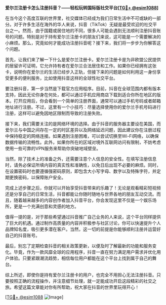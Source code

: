 **爱尔兰注册卡怎么注册抖音？——轻松玩转国际版社交平台[[TG💪+ @esim1088](https://t.me/s/esim1088)]**

在当今这个高度互联的世界里，社交媒体已经成为我们日常生活中不可或缺的一部分。对于许多生活在海外的华人来说，抖音（TikTok）无疑是最受欢迎的社交平台之一。然而，由于国籍或居住地的不同，很多人可能会遇到无法顺利注册抖音账号的问题。特别是对于持有爱尔兰注册卡的朋友们来说，这可能是一个需要解决的小麻烦。那么，究竟如何才能成功注册抖音呢？接下来，我们将一步步为你解答这个问题。

首先，让我们来了解一下什么是爱尔兰注册卡。爱尔兰注册卡是为非欧盟公民提供的居留许可证明，它允许持有者在爱尔兰合法居住和工作。如果你已经拥有这张卡，说明你在爱尔兰的生活已经步入正轨，但接下来的问题是如何利用这一身份享受更多的便利服务，比如使用抖音这样的全球性社交平台。

要注册抖音，第一步当然是下载官方应用程序。目前，抖音在全球范围内都有版本支持，因此无论你身在何处，都可以通过手机应用商店下载到适合你所在地区的版本。打开应用后，你会看到一个简单的注册界面，通常可以通过手机号码或者邮箱地址进行注册。不过，这里有一个小技巧：尽量选择使用你的爱尔兰手机号码进行注册，这样可以避免因地区限制而导致的注册失败。

接下来，我们需要关注的是网络环境的选择。由于抖音的服务器主要设在美国，而爱尔兰与中国之间存在一定的时区差异以及网络延迟问题，因此建议你在注册过程中保持稳定的网络连接。如果遇到注册困难，可以尝试切换至Wi-Fi网络，以确保数据传输的流畅性。此外，如果你所在的区域对境外互联网访问有限制，不妨考虑使用一些可靠的VPN服务来帮助你突破地域壁垒。

当然，除了技术上的准备之外，还需要注意个人信息的安全性。在填写注册信息时，请务必保证所填内容的真实性和准确性，以免日后出现不必要的麻烦。同时，在设置密码时也要遵循强密码原则，即包含大小写字母、数字以及特殊字符，并定期更换密码，以保障账户安全。

完成上述步骤之后，你就可以开始享受抖音带来的乐趣了！无论是观看精彩短视频还是分享自己的日常生活，抖音都能让你随时随地与世界各地的朋友互动交流。而且，随着越来越多的内容创作者加入抖音平台，你会发现这里不仅是一个娱乐场所，更是一个充满创意和灵感的地方。

值得一提的是，对于那些希望通过抖音推广自己业务的人来说，这个平台同样提供了巨大的机遇。通过制作高质量的内容并积极参与社区讨论，你可以快速提升个人品牌知名度，吸引更多潜在客户。当然，这一切的前提是你能够顺利注册并运营好自己的抖音账号。

最后，别忘了定期检查抖音的相关政策更新，以便及时了解最新的功能和服务变化。毕竟，作为一款风靡全球的应用程序，抖音一直在努力满足用户需求并优化用户体验。只要紧跟潮流趋势，相信每位用户都能在这个平台上找到属于自己的舞台。

综上所述，即使你是持有爱尔兰注册卡的用户，也完全不用担心无法注册抖音。只要按照正确的流程操作，并注意细节处理，就一定能成功开启这段精彩的社交之旅。希望这篇文章能对你有所帮助，祝大家在抖音的世界里玩得开心！

[[TG💪+ @esim1088](https://t.me/s/esim1088) ![Image](https://i.postimg.cc/4NQfJmqS/Snipaste-2025-05-13-00-14-12.png)]